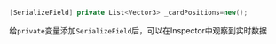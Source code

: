 ```csharp
[SerializeField] private List<Vector3> _cardPositions=new();
```

给`private`变量添加`SerializeField`后，可以在Inspector中观察到实时数据
